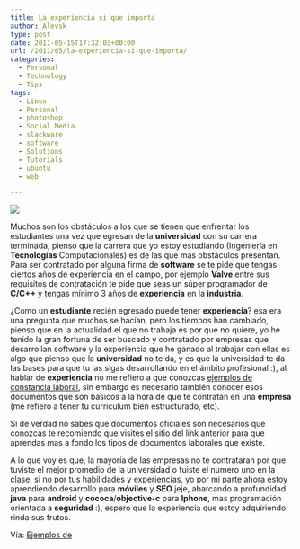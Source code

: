 ```yaml
---
title: La experiencia si que importa
author: Alevsk
type: post
date: 2011-05-15T17:32:03+00:00
url: /2011/05/la-experiencia-si-que-importa/
categories:
  - Personal
  - Technology
  - Tips
tags:
  - Linux
  - Personal
  - photoshop
  - Social Media
  - slackware
  - software
  - Solutions
  - Tutorials
  - ubuntu
  - web

---
```

[![](/images/jQuery-ninja.jpg)](http://www.alevsk.com/2011/05/la-experiencia-si-que-importa/jquery-ninja/)

Muchos son los obstáculos a los que se tienen que enfrentar los estudiantes una vez que egresan de la **universidad** con su carrera terminada, pienso que la carrera que yo estoy estudiando (Ingeniería en **Tecnologías** Computacionales) es de las que mas obstáculos presentan. Para ser contratado por alguna firma de **software** se te pide que tengas ciertos años de experiencia en el campo, por ejemplo **Valve** entre sus requisitos de contratación te pide que seas un súper programador de **C/C++** y tengas mínimo 3 años de **experiencia** en la **industria**.

¿Como un **estudiante** recién egresado puede tener **experiencia**? esa era una pregunta que muchos se hacían, pero los tiempos han cambiado, pienso que en la actualidad el que no trabaja es por que no quiere, yo he tenido la gran fortuna de ser buscado y contratado por empresas que desarrollan software y la experiencia que he ganado al trabajar con ellas es algo que pienso que la **universidad** no te da, y es que la universidad te da las bases para que tu las sigas desarrollando en el ámbito profesional :), al hablar de **experiencia** no me refiero a que conozcas [ejemplos de constancia laboral][1], sin embargo es necesario también conocer esos documentos que son básicos a la hora de que te contratan en una **empresa** (me refiero a tener tu curriculum bien estructurado, etc). 

Si de verdad no sabes que documentos oficiales son necesarios que conozcas te recomiendo que visites el sitio del link anterior para que aprendas mas a fondo los tipos de documentos laborales que existe.

A lo que voy es que, la mayoría de las empresas no te contrataran por que tuviste el mejor promedio de la universidad o fuiste el numero uno en la clase, si no por tus habilidades y experiencias, yo por mi parte ahora estoy aprendiendo desarrollo para **móviles** y **SEO** jeje, abarcando a profundidad **java** para **android** y **cococa**/**objective-c** para **Iphone**, mas programación orientada a **seguridad** :), espero que la experiencia que estoy adquiriendo rinda sus frutos.

Vía: [Ejemplos de][2]

 [1]: http://www.ejemplosde.net/empleo/878-modelo-y-formato-de-constancia-laboral/
 [2]: http://www.ejemplosde.net/